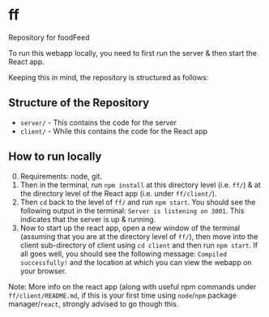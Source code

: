 # ff
 Repository for foodFeed 
 
 To run this webapp locally, you need to first run the server & then start the React app. 
 
 Keeping this in mind, the repository is structured as follows:

## Structure of the Repository

- `server/` - This contains the code for the server
- `client/` - While this contains the code for the React app

## How to run locally

0. Requirements: node, git.
1. Then in the terminal, run `npm install` at this directory level (i.e. `ff/`) & at the directory level of the React app (i.e. under `ff/client/`).
2. Then `cd` back to the level of `ff/` and run `npm start`. You should see the following output in the terminal: `Server is listening on 3001`. This indicates that the server is up & running.
3. Now to start up the react app, open a new window of the terminal (assuming that you are at the directory level of `ff/`), then move into the client sub-directory of client using `cd client` and then run `npm start`. If all goes well, you should see the following message: `Compiled successfully!` and the location at which you can view the webapp on your browser.

Note:
More info on the react app (along with useful npm commands under `ff/client/README.md`, if this is your first time using `node`/`npm` package manager/`react`, strongly advised to go though this.
